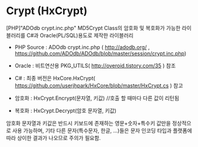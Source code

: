 # Crypt (HxCrypt)
[PHP]"ADOdb crypt.inc.php" MD5Crypt Class의 암호화 및 복호화가 가능한 라이블러리를 C#과 Oracle(PL/SQL)용도로 제작한 라이블러리


- PHP Source : ADOdb crypt.inc.php ( http://adodb.org/ , https://github.com/ADOdb/ADOdb/blob/master/session/crypt.inc.php)
- Oracle : 비트연산용 PKG_UTILS( http://overoid.tistory.com/35 ) 참조
- C# : 최종 버전은 HxCore.HxCrypt( https://github.com/userjhpark/HxCore/blob/master/HxCrypt.cs ) 참고


- 암호화 : HxCrypt.Encrypt(문자열, 키값) //호출 할 때마다 다른 값이 리턴됨
- 복호화 : HxCrypt.Decrypt(암호 문자열, 키값)

암호화 문자열과 키값은 반드시 키보드에 존재하는 영문+숫자+특수키 값만을 정상적으로 사용 가능하며, 기타 다른 문자(특수문자, 한글, …)들은 문자 인코딩 타입과 플랫폼에 따라 상이한 결과가 나오므로 주의가 필요함.
